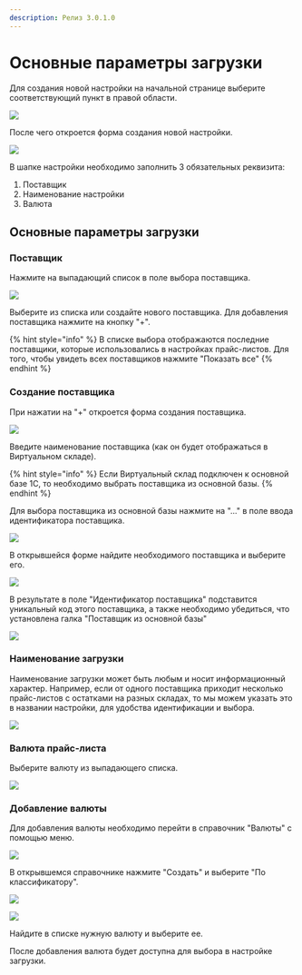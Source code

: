 ```yaml
---
description: Релиз 3.0.1.0
---
```


# Основные параметры загрузки

Для создания новой настройки на начальной странице выберите соответствующий пункт в правой области.

![](../.gitbook/assets/image%20%2819%29.png)

После чего откроется форма создания новой настройки.

![](../.gitbook/assets/image%20%289%29.png)

В шапке настройки необходимо заполнить 3 обязательных реквизита:

1. Поставщик
2. Наименование настройки
3. Валюта

## Основные параметры загрузки

### Поставщик

Нажмите на выпадающий список в поле выбора поставщика.

![](../.gitbook/assets/image%20%2825%29.png)

Выберите из списка или создайте нового поставщика. Для добавления поставщика нажмите на кнопку "+".

{% hint style="info" %}
В списке выбора отображаются последние поставщики, которые использовались в настройках прайс-листов. Для того, чтобы увидеть всех поставщиков нажмите "Показать все"
{% endhint %}

### Создание поставщика

При нажатии на "+" откроется форма создания поставщика.

![](../.gitbook/assets/image.png)

Введите наименование поставщика \(как он будет отображаться в Виртуальном складе\).

{% hint style="info" %}
Если Виртуальный склад подключен к основной базе 1С, то необходимо выбрать поставщика из основной базы.
{% endhint %}

Для выбора поставщика из основной базы нажмите на "..." в поле ввода идентификатора поставщика.

![](../.gitbook/assets/image%20%2850%29.png)

В открывшейся форме найдите необходимого поставщика и выберите его.

![](../.gitbook/assets/image%20%2821%29.png)

В результате в поле "Идентификатор поставщика" подставится уникальный код этого поставщика, а также необходимо убедиться, что установлена галка "Поставщик из основной базы"

![](../.gitbook/assets/image%20%2849%29.png)

### Наименование загрузки

Наименование загрузки может быть любым и носит информационный характер. Например, если от одного поставщика приходит несколько прайс-листов с остатками на разных складах, то мы можем указать это в названии настройки, для удобства идентификации и выбора.

![](../.gitbook/assets/image%20%2840%29.png)

### Валюта прайс-листа

Выберите валюту из выпадающего списка.

![](../.gitbook/assets/image%20%287%29.png)

### Добавление валюты

Для добавления валюты необходимо перейти в справочник "Валюты" с помощью меню.

![](../.gitbook/assets/image%20%2814%29.png)

В открывшемся справочнике нажмите "Создать" и выберите "По классификатору".

![](../.gitbook/assets/image%20%2822%29.png)

![](../.gitbook/assets/image%20%2816%29.png)

Найдите в списке нужную валюту и выберите ее.

После добавления валюта будет доступна для выбора в настройке загрузки.

